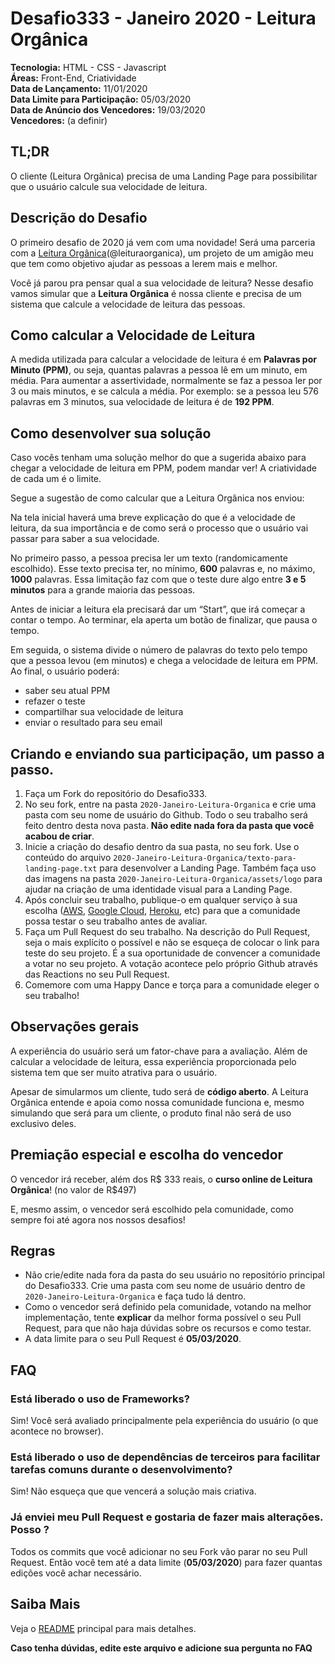 # Desafio333 - Janeiro 2020 - Leitura Orgânica

**Tecnologia:** HTML - CSS - Javascript  
**Áreas:** Front-End, Criatividade  
**Data de Lançamento:** 11/01/2020  
**Data Limite para Participação:** 05/03/2020  
**Data de Anúncio dos Vencedores:** 19/03/2020  
**Vencedores:**
(a definir)

## TL;DR

O cliente (Leitura Orgânica) precisa de uma Landing Page para possibilitar que o usuário calcule sua velocidade de leitura.

## Descrição do Desafio

O primeiro desafio de 2020 já vem com uma novidade! Será uma parceria com a [Leitura Orgânica](https://www.leituraorganica.com.br/)(@leituraorganica), um projeto de um amigão meu que tem como objetivo ajudar as pessoas a lerem mais e melhor.

Você já parou pra pensar qual a sua velocidade de leitura? Nesse desafio vamos simular que a **Leitura Orgânica** é nossa cliente e precisa de um sistema que calcule a velocidade de leitura das pessoas.

## Como calcular a Velocidade de Leitura

A medida utilizada para calcular a velocidade de leitura é em **Palavras por Minuto (PPM)**, ou seja, quantas palavras a pessoa lê em um minuto, em média.
Para aumentar a assertividade, normalmente se faz a pessoa ler por 3 ou mais minutos, e se calcula a média.
Por exemplo: se a pessoa leu 576 palavras em 3 minutos, sua velocidade de leitura é de **192 PPM**.

## Como desenvolver sua solução

Caso vocês tenham uma solução melhor do que a sugerida abaixo para chegar a velocidade de leitura em PPM, podem mandar ver! A criatividade de cada um é o limite.

Segue a sugestão de como calcular que a Leitura Orgânica nos enviou:

Na tela inicial haverá uma breve explicação do que é a velocidade de leitura, da sua importância e de como será o processo que o usuário vai passar para saber a sua velocidade.

No primeiro passo, a pessoa precisa ler um texto (randomicamente escolhido). Esse texto precisa ter, no mínimo, **600** palavras e, no
máximo, **1000** palavras. Essa limitação faz com que o teste dure algo entre **3 e 5 minutos** para a grande maioria das pessoas.

Antes de iniciar a leitura ela precisará dar um “Start”, que irá começar a contar o tempo. Ao terminar, ela aperta um botão de finalizar, que pausa o tempo.

Em seguida, o sistema divide o número de palavras do texto pelo tempo que a pessoa levou (em minutos) e chega a velocidade de leitura em PPM.
Ao final, o usuário poderá:

- saber seu atual PPM
- refazer o teste
- compartilhar sua velocidade de leitura
- enviar o resultado para seu email

## Criando e enviando sua participação, um passo a passo.

1. Faça um Fork do repositório do Desafio333.
2. No seu fork, entre na pasta `2020-Janeiro-Leitura-Organica` e crie uma pasta com seu nome de usuário do Github. Todo o seu trabalho será feito dentro desta nova pasta. **Não edite nada fora da pasta que você acabou de criar**.
3. Inicie a criação do desafio dentro da sua pasta, no seu fork. Use o conteúdo do arquivo `2020-Janeiro-Leitura-Organica/texto-para-landing-page.txt` para desenvolver a Landing Page. Também faça uso das imagens na pasta `2020-Janeiro-Leitura-Organica/assets/logo` para ajudar na criação de uma identidade visual para a Landing Page.
4. Após concluir seu trabalho, publique-o em qualquer serviço à sua escolha ([AWS](https://aws.amazon.com/), [Google Cloud](https://cloud.google.com/), [Heroku](https://www.heroku.com), etc) para que a comunidade possa testar o seu trabalho antes de avaliar.
5. Faça um Pull Request do seu trabalho. Na descrição do Pull Request, seja o mais explícito o possível e não se esqueça de colocar o link para teste do seu projeto. É a sua oportunidade de convencer a comunidade a votar no seu projeto. A votação acontece pelo próprio Github através das Reactions no seu Pull Request.
6. Comemore com uma Happy Dance e torça para a comunidade eleger o seu trabalho!

## Observações gerais

A experiência do usuário será um fator-chave para a avaliação.
Além de calcular a velocidade de leitura, essa experiência proporcionada pelo sistema tem que ser muito atrativa para o usuário.

Apesar de simularmos um cliente, tudo será de **código aberto**. A Leitura Orgânica entende e apoia como nossa comunidade funciona e, mesmo simulando que será para um cliente, o produto final não será de uso exclusivo deles.

## Premiação especial e escolha do vencedor

O vencedor irá receber, além dos R$ 333 reais, o **curso online de Leitura Orgânica**! (no valor de R$497)

E, mesmo assim, o vencedor será escolhido pela comunidade, como sempre foi até agora nos nossos desafios!

## Regras

- Não crie/edite nada fora da pasta do seu usuário no repositório principal do Desafio333. Crie uma pasta com seu nome de usuário dentro de `2020-Janeiro-Leitura-Organica` e faça tudo lá dentro.
- Como o vencedor será definido pela comunidade, votando na melhor implementação, tente **explicar** da melhor forma possível o seu Pull Request, para que não haja dúvidas sobre os recursos e como testar.
- A data limite para o seu Pull Request é **05/03/2020**.

## FAQ

### Está liberado o uso de Frameworks?

Sim! Você será avaliado principalmente pela experiência do usuário (o que acontece no browser).

### Está liberado o uso de dependências de terceiros para facilitar tarefas comuns durante o desenvolvimento?

Sim! Não esqueça que que vencerá a solução mais criativa.

### Já enviei meu Pull Request e gostaria de fazer mais alterações. Posso ?

Todos os commits que você adicionar no seu Fork vão parar no seu Pull Request. Então você tem até a data limite (**05/03/2020**) para fazer quantas edições você achar necessário.

## Saiba Mais

Veja o [README](../README.md) principal para mais detalhes.

**Caso tenha dúvidas, edite este arquivo e adicione sua pergunta no FAQ**
